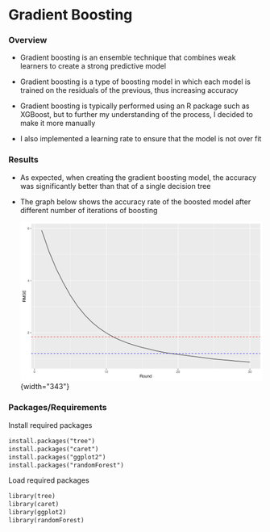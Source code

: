 # **Gradient Boosting**

### Overview

-   Gradient boosting is an ensemble technique that combines weak learners to create a strong predictive model

-   Gradient boosting is a type of boosting model in which each model is trained on the residuals of the previous, thus increasing accuracy

-   Gradient boosting is typically performed using an R package such as XGBoost, but to further my understanding of the process, I decided to make it more manually

-   I also implemented a learning rate to ensure that the model is not over fit

### Results

-   As expected, when creating the gradient boosting model, the accuracy was significantly better than that of a single decision tree

-   The graph below shows the accuracy rate of the boosted model after different number of iterations of boosting

    ![Gradient Boosting Accuracy Comparison](gradient_boosting_accuracy_comparison.png){width="343"}

### Packages/Requirements

Install required packages

```{r}
install.packages("tree")
install.packages("caret")
install.packages("ggplot2")
install.packages("randomForest")
```

Load required packages

```{r}
library(tree)
library(caret)
library(ggplot2)
library(randomForest)
```
